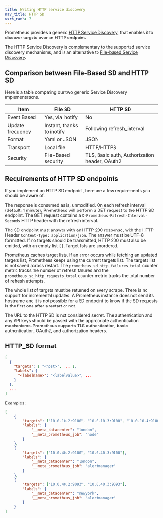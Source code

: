 ```yaml
---
title: Writing HTTP service discovery
nav_title: HTTP SD
sort_rank: 7
---
```


Prometheus provides a generic [HTTP Service Discovery](https://prometheus.io/docs/prometheus/latest/configuration/configuration/#http_sd_config),
that enables it to discover targets over an HTTP endpoint.

The HTTP Service Discovery is complementary to the supported service
discovery mechanisms, and is an alternative to [File-based Service Discovery](https://prometheus.io/docs/guides/file-sd/#use-file-based-service-discovery-to-discover-scrape-targets).

## Comparison between File-Based SD and HTTP SD

Here is a table comparing our two generic Service Discovery implementations.

| Item | File SD | HTTP SD |
| ---- | ------- | ------- |
| Event Based | Yes, via inotify | No |
| Update frequency | Instant, thanks to inotify | Following refresh_interval |
| Format | Yaml or JSON | JSON |
| Transport | Local file | HTTP/HTTPS |
| Security | File-Based security | TLS, Basic auth, Authorization header, OAuth2 |

## Requirements of HTTP SD endpoints

If you implement an HTTP SD endpoint, here are a few requirements you should be
aware of.

The response is consumed as is, unmodified. On each refresh interval (default: 1
minute), Prometheus will perform a GET request to the HTTP SD endpoint. The GET
request contains a `X-Prometheus-Refresh-Interval-Seconds` HTTP header with the
refresh interval.

The SD endpoint must answer with an HTTP 200 response, with the HTTP Header
`Content-Type: application/json`. The answer must be UTF-8 formatted.
If no targets should be transmitted, HTTP 200 must also be emitted, with
an empty list `[]`. Target lists are unordered.

Prometheus caches target lists. If an error occurs while fetching an updated
targets list, Prometheus keeps using the current targets list. The targets list
is not saved across restart. The `prometheus_sd_http_failures_total` counter
metric tracks the number of refresh failures and the `prometheus_sd_http_requests_total`
counter metric tracks the total number of refresh attempts.

The whole list of targets must be returned on every scrape. There is no support
for incremental updates. A Prometheus instance does not send its hostname and it
is not possible for a SD endpoint to know if the SD requests is the first one
after a restart or not.

The URL to the HTTP SD is not considered secret. The authentication and any API
keys should be passed with the appropriate authentication mechanisms. Prometheus
supports TLS authentication, basic authentication, OAuth2, and authorization
headers.

## HTTP_SD format

```json
[
  {
    "targets": [ "<host>", ... ],
    "labels": {
      "<labelname>": "<labelvalue>", ...
    }
  },
  ...
]
```


Examples:

```json
[
    {
        "targets": ["10.0.10.2:9100", "10.0.10.3:9100", "10.0.10.4:9100", "10.0.10.5:9100"],
        "labels": {
            "__meta_datacenter": "london",
            "__meta_prometheus_job": "node"
        }
    },
    {
        "targets": ["10.0.40.2:9100", "10.0.40.3:9100"],
        "labels": {
            "__meta_datacenter": "london",
            "__meta_prometheus_job": "alertmanager"
        }
    },
    {
        "targets": ["10.0.40.2:9093", "10.0.40.3:9093"],
        "labels": {
            "__meta_datacenter": "newyork",
            "__meta_prometheus_job": "alertmanager"
        }
    }
]
```
